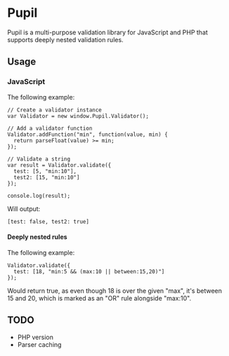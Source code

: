 # Pupil
Pupil is a multi-purpose validation library for JavaScript and PHP that supports deeply nested validation rules.

## Usage

### JavaScript
The following example:

    // Create a validator instance
    var Validator = new window.Pupil.Validator();
    
    // Add a validator function
    Validator.addFunction("min", function(value, min) {
      return parseFloat(value) >= min;
    });
    
    // Validate a string
    var result = Validator.validate({
      test: [5, "min:10"],
      test2: [15, "min:10"]
    });
    
    console.log(result);
Will output:

    [test: false, test2: true]

#### Deeply nested rules
The following example:

    Validator.validate({
      test: [18, "min:5 && (max:10 || between:15,20)"]
    });

Would return true, as even though 18 is over the given "max", it's between 15 and 20, which is marked as an "OR" rule alongside "max:10".
## TODO
* PHP version
* Parser caching
